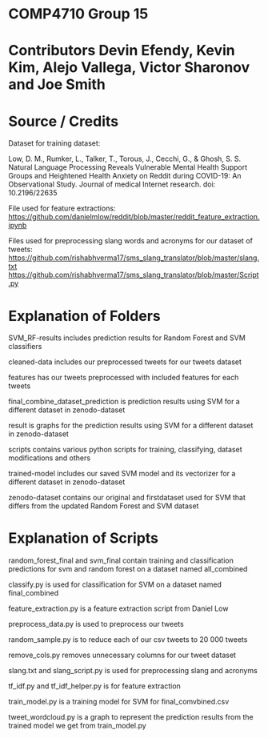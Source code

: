 # COMP4710 Group 15

# Contributors Devin Efendy, Kevin Kim, Alejo Vallega, Victor Sharonov and Joe Smith 

# Source / Credits

Dataset for training dataset:

Low, D. M., Rumker, L., Talker, T., Torous, J., Cecchi, G., & Ghosh, S. S. Natural Language Processing Reveals Vulnerable Mental Health Support Groups and Heightened Health Anxiety on Reddit during COVID-19: An Observational Study. Journal of medical Internet research. doi: 10.2196/22635

File used for feature extractions:
https://github.com/danielmlow/reddit/blob/master/reddit_feature_extraction.ipynb


Files used for preprocessing slang words and acronyms for our dataset of tweets:
https://github.com/rishabhverma17/sms_slang_translator/blob/master/slang.txt
https://github.com/rishabhverma17/sms_slang_translator/blob/master/Script.py


# Explanation of Folders

SVM_RF-results includes prediction results for Random Forest and SVM classifiers

cleaned-data includes our preprocessed tweets for our tweets dataset

features has our tweets preprocessed with included features for each tweets

final_combine_dataset_prediction is prediction results using SVM for a different dataset in zenodo-dataset

result is graphs for the prediction results using SVM for a different dataset in zenodo-dataset

scripts contains various python scripts for training, classifying, dataset modifications and others

trained-model includes our saved SVM model and its vectorizer for a different dataset in zenodo-dataset

zenodo-dataset contains our original and firstdataset used for SVM that differs from the updated Random Forest and SVM dataset 

# Explanation of Scripts

random_forest_final and svm_final contain training and classification predictions for svm and random forest on a dataset named all_combined 

classify.py is used for classification for SVM on a dataset named final_combined

feature_extraction.py is a feature extraction script from Daniel Low 

preprocess_data.py is used to preprocess our tweets

random_sample.py is to reduce each of our csv tweets to 20 000 tweets

remove_cols.py removes unnecessary columns for our tweet dataset

slang.txt and slang_script.py is used for preprocessing slang and acronyms

tf_idf.py and tf_idf_helper.py is for feature extraction

train_model.py is a training model for SVM for final_comvbined.csv

tweet_wordcloud.py is a graph to represent the prediction results from the trained model we get from train_model.py





